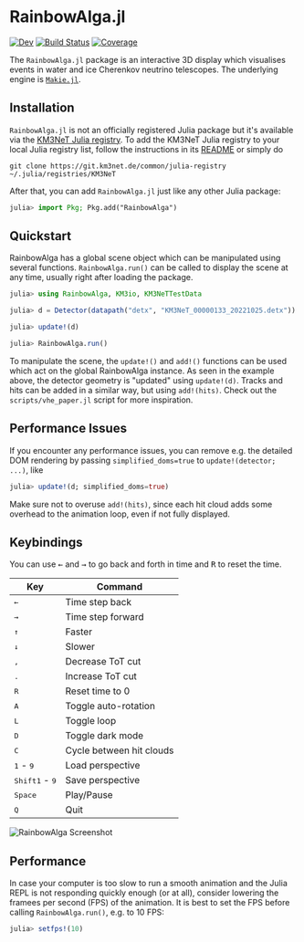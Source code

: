 # RainbowAlga.jl

[![Dev](https://img.shields.io/badge/docs-dev-blue.svg)](https://tgal.gitlab.io/RainbowAlga.jl/dev)
[![Build Status](https://git.km3net.de/tgal/RainbowAlga.jl/badges/main/pipeline.svg)](https://git.km3net.de/tgal/RainbowAlga.jl/pipelines)
[![Coverage](https://git.km3net.de/tgal/RainbowAlga.jl/badges/main/coverage.svg)](https://git.km3net.de/tgal/RainbowAlga.jl/commits/main)

The `RainbowAlga.jl` package is an interactive 3D display which visualises events in water and ice Cherenkov neutrino telescopes. The underlying engine is [`Makie.jl`](https://doi.org/10.5281/zenodo.3735092).

## Installation

`RainbowAlga.jl` is not an officially registered Julia package but it's available via
the [KM3NeT Julia registry](https://git.km3net.de/common/julia-registry). To add
the KM3NeT Julia registry to your local Julia registry list, follow the
instructions in its
[README](https://git.km3net.de/common/julia-registry#adding-the-registry) or simply do

``` shell
git clone https://git.km3net.de/common/julia-registry ~/.julia/registries/KM3NeT
```

    
After that, you can add `RainbowAlga.jl` just like any other Julia package:

``` julia
julia> import Pkg; Pkg.add("RainbowAlga")
```

    
## Quickstart

RainbowAlga has a global scene object which can be manipulated using several
functions. `RainbowAlga.run()` can be called to display the scene at any time,
usually right after loading the package.

``` julia
julia> using RainbowAlga, KM3io, KM3NeTTestData

julia> d = Detector(datapath("detx", "KM3NeT_00000133_20221025.detx"))

julia> update!(d)

julia> RainbowAlga.run()
```

To manipulate the scene, the `update!()` and `add!()` functions can be used
which act on the global RainbowAlga instance.
As seen in the example above, the detector geometry is "updated" using `update!(d)`.
Tracks and hits can be added in a similar way, but using `add!(hits)`.
Check out the `scripts/vhe_paper.jl` script for more inspiration.

## Performance Issues

If you encounter any performance issues, you can remove e.g. the detailed DOM rendering
by passing `simplified_doms=true` to `update!(detector; ...)`, like

```julia
julia> update!(d; simplified_doms=true)
```

Make sure not to overuse `add!(hits)`, since each hit cloud adds some overhead to the
animation loop, even if not fully displayed.

## Keybindings

You can use <kbd>&larr;</kbd> and <kbd>&rarr;</kbd> to go back and forth in time and <kbd>R</kbd> to reset the time.

| Key               | Command                   |
|-------------------|---------------------------|
| <kbd>&larr;</kbd> | Time step back            |
| <kbd>&rarr;</kbd> | Time step forward         |
| <kbd>&uarr;</kbd> | Faster                    |
| <kbd>&darr;</kbd> | Slower                    |
| <kbd>,</kbd>      | Decrease ToT cut          |
| <kbd>.</kbd>      | Increase ToT cut          |
| <kbd>R</kbd>      | Reset time to 0           |
| <kbd>A</kbd>      | Toggle auto-rotation      |
| <kbd>L</kbd>      | Toggle loop               |
| <kbd>D</kbd>      | Toggle dark mode          |
| <kbd>C</kbd>      | Cycle between hit clouds  |
| <kbd>1</kbd> - <kbd>9</kbd>      | Load perspective |
| <kbd>Shift</kbd><kbd>1</kbd> - <kbd>9</kbd>      | Save perspective |
| <kbd>Space</kbd>  | Play/Pause                |
| <kbd>Q</kbd>      | Quit                      |


![RainbowAlga Screenshot](https://git.km3net.de/tgal/RainbowAlga.jl/-/raw/main/docs/images/RainbowAlga_Screenshot.png?ref_type=heads)

## Performance

In case your computer is too slow to run a smooth animation and the Julia REPL is not responding quickly enough (or at all), consider lowering the framees per second (FPS) of the animation. It is best to set the FPS before calling `RainbowAlga.run()`, e.g. to 10 FPS:

``` julia
julia> setfps!(10)
```

